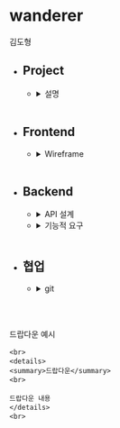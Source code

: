 # wanderer
김도형

* ## Project
    * <details>
      <summary>설명</summary>
      <br>

      간단한 여행지 좋아요 사이트입니다.   
      정해진 여행지 목록에서 좋아요를 누르고   
      다른 사람들은 얼마나 좋아하는지 알아볼 수 있습니다.   
      
      
      </details>
      <br>

* ## Frontend
    * <details>
      <summary>Wireframe</summary>
      <br>

      로그인 페이지   

      ![](img/login_template.png)

      회원가입 페이지   

      ![](img/register_template.png)

      업로드 페이지   

      ![](img/upload_template.png)

      메인 페이지   

      ![](img/main_template.png)
      </details>
      <br>
    


* ## Backend
    * <details>
      <summary>API 설계</summary>
        <br>

        * /login   
            * method = post
            * request = {email="", password=""}
            * response = {res=True, msg="로그인 되었습니다.", val=JWT}
            * 기능 = 비밀번호, 이메일 확인, 로그인

        * /logout
            * method = post
            * jwt를 연구하고 구현 or 프런트에서 해결
            * 기능 = 로그아웃

        * /signup
            * method = post
            * request = {email="", password="", nickname=""}

            * response = {res=True, msg="회원가입 되었습니다.", val=JWT}
            * 기능 = 이메일/닉네임 중복확인, 회원가입

        * /placelist
            * method = get
            * request = {jwt=JWT}
            * response = {res=True, msg="", val=[{imgsrc="url", likeCount=3, liked=True, placeName="한라산", location="서울시 영등포구 ..."},{...},{...}]}
            * 기능 = front에 모든 장소를 표기, array val로 받음

        * /upload
            * method = post
            * request = {imgsrc="", placeName = "", loaction = ""}
            * response = {res=True, msg="", val=""}
            * 기능 = 장소를 업로드한다.

        * /like
            * method = post
            * request = {placeName="한라산", jwt=JWT}
            * response = {res=True, msg="좋아요가 완료되었습니다." val=""}
            * 기능 = place 데이터베이스에 해당 이메일이 존재한다면 like를 하고 존재하지 않는다면 unlike를 한다. 로그인된 아이디로 장소를 좋아요/좋아요 취소 한다.

    </details>

    * <details>
      <summary>기능적 요구</summary>
      <br>

      * 여행지 데이터 직접 입력 or scraping   

      * Jinja2에 대한 연구    

        jinja2는 flask에서 html에 변수를 보내주어 사용할 수 있는 plugin입니다.   
        <br>

        파이선 서버에서 변수 보내주기 
        ```python
        return render_template("index.html", var = giveVar)
        ```
        <br>

        html 변수표시는 `{var}` 코드는 `{{code}}`로 한다.   
        <br>

        html if 문
        ```html
        {% if template_variable == "Hello" %}
        <p>{{ template_variable }}, World!</p> 
        {% endif %}
        ```
        <br>

        html if, else if, else 문
        ```html
        {% if template_variable < 20 %}
        <p>{{ template_variable }}은 20보다 작다.</p> 
        {% elif template_variable > 20 %}
        <p>{{ template_variable }}은 20보다 크다.</p> 
        {% else %}
        <p>{{ template_variable }}은 20이다.</p> 
        {% endif %}
        ```
        <br>

        html for 문
        ```
        {% for row in rows %}
        {% set gu_name = row.MSRSTE_NM %}
        {% set gu_mise = row.IDEX_MVL %}
        <li>{{ gu_name }}: {{ gu_mise }}</li>
        {% endfor %}
        ```
        <br>

        dictionary for 문
        ```
        <ul>
        {% for key, value in template_dict.items() %}
        <li>{{ key }} : {{ value }}</li>
        {% endfor%}
        </ul>
        ```
        <br>



      * [JWT에 대한 연구](https://www.youtube.com/watch?v=e-_tsR0hVLQ&t=130s)   

      * [responsive grid에 대한 연구](https://codepen.io/astrotim/pen/WQwqbW)

      </details>
      <br>

 
* ## 협업
    * <details>
      <summary>git</summary>
      <br>

      깃헙에는 branch 라는 개념이 있습니다.   
      각자 수정하신 내용을 따로 commit(업로드) 하는 곳이 branch 입니다.   
      Branch 를 원래 master branch에 업로드 하고 싶으시다면   
      pull request를 해야 합니다.   

      branch 생성하기
      ```
      git checkout -b 브랜치명
      ```

      branch 이동하기
      ```
      git checkout 브랜치명
      ```

      자신의 branch 에 커밋하기
      ```
      git add .
      git commit -m "html 그리드를 수정"
      git push origin 브린치명
      ```
      
      자신의 branch를 master에 병합 요청하기 (pull request)   
      저희 project repository 웹사이트에서   
      본인의 branch로 들어가신 다음   
      Pull request 버튼을 눌러주세요.    
      마지막으로 제목과 메시지를 넣어주시고   
      create pull request를 눌러주시면 됩니다.   
    
      
      </details>


<br>
<br>

드랍다운 예시
```
<br>
<details>
<summary>드랍다운</summary>
<br>

드랍다운 내용
</details>
<br>
```